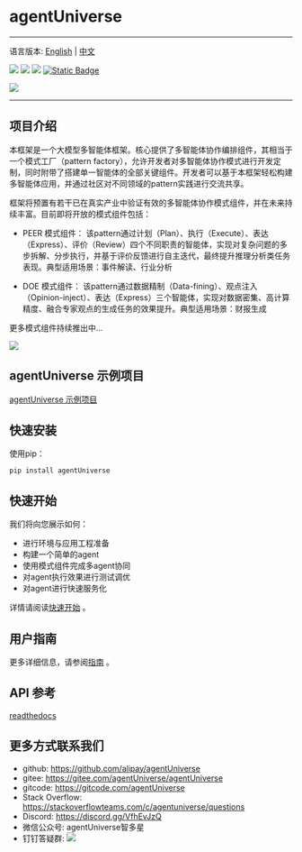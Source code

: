 # agentUniverse
****************************************
语言版本: [English](./README.md) | [中文](./README_zh.md)

![](https://img.shields.io/badge/framework-agentUniverse-pink)
![](https://img.shields.io/badge/python-3.10%2B-blue?logo=Python)
[![](https://img.shields.io/badge/%20license-Apache--2.0-yellow)](LICENSE)
[![Static Badge](https://img.shields.io/badge/pypi-v0.0.4-blue?logo=pypi)](https://pypi.org/project/agentUniverse/)

![](docs/guidebook/_picture/logo_bar.jpg)
****************************************

## 项目介绍

本框架是一个大模型多智能体框架。核心提供了多智能体协作编排组件，其相当于一个模式工厂（pattern factory），允许开发者对多智能体协作模式进行开发定制，同时附带了搭建单一智能体的全部关键组件。开发者可以基于本框架轻松构建多智能体应用，并通过社区对不同领域的pattern实践进行交流共享。

框架将预置有若干已在真实产业中验证有效的多智能体协作模式组件，并在未来持续丰富。目前即将开放的模式组件包括：

- PEER 模式组件：
该pattern通过计划（Plan）、执行（Execute）、表达（Express）、评价（Review）四个不同职责的智能体，实现对复杂问题的多步拆解、分步执行，并基于评价反馈进行自主迭代，最终提升推理分析类任务表现。典型适用场景：事件解读、行业分析


- DOE 模式组件：
该pattern通过数据精制（Data-fining）、观点注入（Opinion-inject）、表达（Express）三个智能体，实现对数据密集、高计算精度、融合专家观点的生成任务的效果提升。典型适用场景：财报生成

更多模式组件持续推出中...

![](docs/guidebook/_picture/agent_universe_framework_resize.jpg)


## agentUniverse 示例项目
[agentUniverse 示例项目](sample_standard_app/README_zh.md)

## 快速安装
使用pip：
```shell
pip install agentUniverse
```

## 快速开始
我们将向您展示如何：
* 进行环境与应用工程准备
* 构建一个简单的agent
* 使用模式组件完成多agent协同
* 对agent执行效果进行测试调优
* 对agent进行快速服务化

详情请阅读[快速开始](docs/guidebook/zh/1_3_%E5%BF%AB%E9%80%9F%E5%BC%80%E5%A7%8B.md) 。

## 用户指南
更多详细信息，请参阅[指南](docs/guidebook/zh/0_%E7%9B%AE%E5%BD%95.md) 。

## API 参考
[readthedocs](https://agentuniverse.readthedocs.io/en/latest/)

## 更多方式联系我们
* github: https://github.com/alipay/agentUniverse
* gitee: https://gitee.com/agentUniverse/agentUniverse
* gitcode: https://gitcode.com/agentUniverse
* Stack Overflow: https://stackoverflowteams.com/c/agentuniverse/questions
* Discord: https://discord.gg/VfhEvJzQ
* 微信公众号: agentUniverse智多星
* 钉钉答疑群:
![](./docs/guidebook/_picture/dingtalk_util20250429.png)